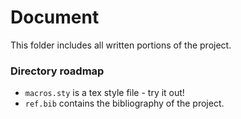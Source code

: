 # Document

This folder includes all written portions of the project.

### Directory roadmap
* `macros.sty` is a tex style file - try it out!
* `ref.bib` contains the bibliography of the project.
